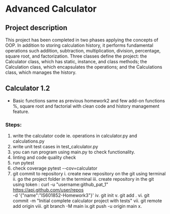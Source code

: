 # Advanced Calculator 
## Project description
This project has been completed in two phases applying the concepts of OOP. In addition to storing calculation history, it performs fundamental operations such addition, subtraction, multiplication, division, percentage, square root, and factorization. Three classes define the project: the Calculator class, which has static, instance, and class methods; the Calculation class, which encapsulates the operations; and the Calculations class, which manages the history.

## Calculator 1.2
- Basic functions same as previous homework2 and few add-on functions %, square root and factorial with clean code and history management feature.

### Steps: 
1. write the calculator code ie. operations in calculator.py and calculations.py
2. write unit test cases in test_calculator.py
3. you can run program using main.py to check functionality.
4. linting and code quality check
5. run pytest
6. check coverage 
pytest --cov=calculator
7. git commit to repository
   i. create new repository on the git using terminal
   ii. go the project folder in the terminal
   iii. create repository in the git using token : curl -u "username:github_pat_1" \
  https://api.github.com/user/repos \
  -d '{"name":"IS601852-Homework3"}'
   iv. git init
   v. git add .
   vi. git commit -m "Initial complete calculator project with tests"
   vii. git remote add origin <your-repo-url>
   viii. git branch -M main
   ix.git push -u origin main
   x. 

